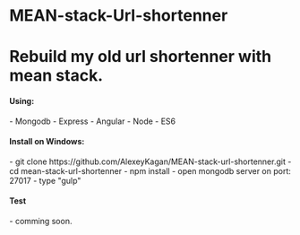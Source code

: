 
# MEAN-stack-Url-shortenner
# Rebuild my old url shortenner with mean stack.

<h4> Using:</h4>
	- Mongodb 
	- Express
	- Angular
	- Node
	- ES6
	 
<h4>Install on Windows:</h4>
	- git clone https://github.com/AlexeyKagan/MEAN-stack-url-shortenner.git
	- cd mean-stack-url-shortenner
	- npm install
	- open mongodb server on port: 27017
	- type "gulp"
<h4> Test </h4>
	- comming soon.





	

